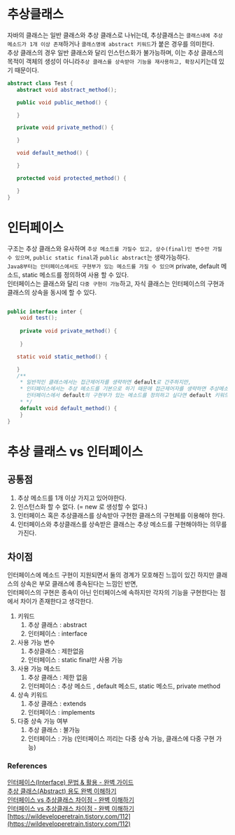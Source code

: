 # 추상클래스
자바의 클래스는 일반 클래스와 추상 클래스로 나뉘는데, 추상클래스는 `클래스내에 추상 메소드가 1개 이상 존재`하거나 `클래스명에 abstract 키워드`가 붙은 경우를 의미한다. <br>
추상 클래스의 경우 일반 클래스와 달리 인스턴스화가 불가능하며, 이는 추상 클래스의 목적이 객체의 생성이 아니라`추상 클래스를 상속받아 기능을 재사용하고, 확장`시키는데 있기 때문이다.

```java
abstract class Test {
   abstract void abstract_method();

   public void public_method() {

   }

   private void private_method() {

   }

   void default_method() {

   }

   protected void protected_method() {

   }
}


```

# 인터페이스
구조는 추상 클래스와 유사하며 `추상 메소드를 가질수 있고, 상수(final)인 변수만 가질 수 있으며`, `public static final`과 `public abstract`는 생략가능하다. <br> 
`Java8부터는 인터페이스에서도 구현부가 있는 메소드를 가질 수 있으며` private, default 메소드, static 메소드를 정의하여 사용 할 수 있다. <br>
인터페이스는 클래스와 달리 `다중 구현이 가능`하고, 자식 클래스는 인터페이스의 구현과 클래스의 상속을 동시에 할 수 있다.



```java

public interface inter {
    void test(); 
    
    private void private_method() {
        
    }

   static void static_method() {

   }
   /**
    * 일반적인 클래스에서는 접근제어자를 생략하면 default로 간주하지만, 
    * 인터페이스에서는 추상 메소드를 기본으로 하기 때문에 접근제어자를 생략하면 추상메소드로 간주한다.
      인터페이스에서 default의 구현부가 있는 메소드를 정의하고 싶다면 default 키워드를 명시적으로 붙여주어야한다.
    * */
    default void default_method() {
    }
}

```

# 추상 클래스 vs 인터페이스
 ## 공통점
 1. 추상 메소드를 1개 이상 가지고 있어야한다.
 2. 인스턴스화 할 수 없다. (= new 로 생성할 수 없다.)
 3. 인터페이스 혹은 추상클래스를 상속받아 구현한 클래스의 구현체를 이용해야 한다.
 4. 인터페이스와 추상클래스를 상속받은 클래스는 추상 메소드를 구현해야하는 의무를 가진다.
 ## 차이점
 인터페이스에 메소드 구현이 지원되면서 둘의 경계가 모호해진 느낌이 있긴 하지만 클래스의 상속은 부모 클래스에 종속된다는 느낌인 반면, <br>
 인터페이스의 구현은 종속이 아닌 인터페이스에 속하지만 각자의 기능을 구현한다는 점에서 차이가 존재한다고 생각한다. 
1. 키워드
   1. 추상 클래스 : abstract
   2. 인터페이스  : interface
2. 사용 가능 변수
   1. 추상클래스 : 제한없음
   2. 인터페이스 : static final만 사용 가능
3. 사용 가능 메소드
   1. 추상 클래스 : 제한 없음
   2. 인터페이스  : 추상 메소드 , default 메소드, static 메소드, private method
4. 상속 키워드
   1. 추상 클래스 : extends
   2. 인터페이스  : implements
5. 다중 상속 가능 여부
   1. 추상 클래스 : 불가능
   2. 인터페이스  : 가능 (인터페이스 끼리는 다중 상속 가능, 클래스에 다중 구현 가능)




### References
[인터페이스(Interface) 문법 & 활용 - 완벽 가이드](https://inpa.tistory.com/entry/JAVA-%E2%98%95-%EC%9D%B8%ED%84%B0%ED%8E%98%EC%9D%B4%EC%8A%A4Interface%EC%9D%98-%EC%A0%95%EC%84%9D-%ED%83%84%ED%83%84%ED%95%98%EA%B2%8C-%EA%B0%9C%EB%85%90-%EC%A0%95%EB%A6%AC) <br>
[추상 클래스(Abstract) 용도 완벽 이해하기](https://inpa.tistory.com/entry/JAVA-%E2%98%95-%EC%B6%94%EC%83%81-%ED%81%B4%EB%9E%98%EC%8A%A4Abstract-%EC%9A%A9%EB%8F%84-%EC%99%84%EB%B2%BD-%EC%9D%B4%ED%95%B4%ED%95%98%EA%B8%B0) <br>
[인터페이스 vs 추상클래스 차이점 - 완벽 이해하기](https://inpa.tistory.com/entry/JAVA-%E2%98%95-%EC%9D%B8%ED%84%B0%ED%8E%98%EC%9D%B4%EC%8A%A4-vs-%EC%B6%94%EC%83%81%ED%81%B4%EB%9E%98%EC%8A%A4-%EC%B0%A8%EC%9D%B4%EC%A0%90-%EC%99%84%EB%B2%BD-%EC%9D%B4%ED%95%B4%ED%95%98%EA%B8%B0) <br>
[인터페이스 vs 추상클래스 차이점 - 완벽 이해하기](https://inpa.tistory.com/entry/JAVA-%E2%98%95-%EC%9D%B8%ED%84%B0%ED%8E%98%EC%9D%B4%EC%8A%A4-vs-%EC%B6%94%EC%83%81%ED%81%B4%EB%9E%98%EC%8A%A4-%EC%B0%A8%EC%9D%B4%EC%A0%90-%EC%99%84%EB%B2%BD-%EC%9D%B4%ED%95%B4%ED%95%98%EA%B8%B0) <br>
[https://wildeveloperetrain.tistory.com/112](https://wildeveloperetrain.tistory.com/112) <br>
